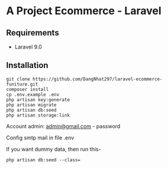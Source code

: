 # A Project Ecommerce - Laravel

## Requirements

- Laravel 9.0


## Installation

```
git clone https://github.com/DangNhat297/laravel-ecommerce-funiture.git
composer install
cp .env.example .env
php artisan key:generate
php artisan migrate
php artisan db:seed
php artisan storage:link
```

Account admin: admin@gmail.com - password

Config smtp mail in file .env

If you want dummy data, then run this-

```
php artisan db:seed --class=
```
